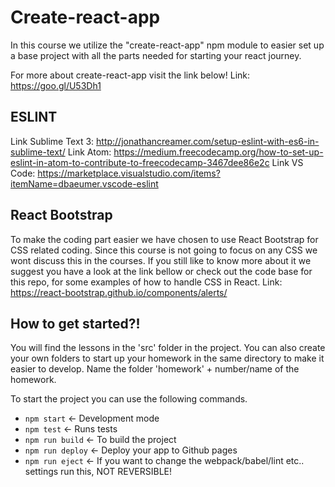 # Create-react-app
In this course we utilize the "create-react-app" npm module to easier set up a base project with all the parts needed for starting your react journey.

For more about create-react-app visit the link below!
Link: https://goo.gl/U53Dh1

## ESLINT
Link Sublime Text 3: http://jonathancreamer.com/setup-eslint-with-es6-in-sublime-text/
Link Atom: https://medium.freecodecamp.org/how-to-set-up-eslint-in-atom-to-contribute-to-freecodecamp-3467dee86e2c
Link VS Code: https://marketplace.visualstudio.com/items?itemName=dbaeumer.vscode-eslint

## React Bootstrap
To make the coding part easier we have chosen to use React Bootstrap for CSS related coding.
Since this course is not going to focus on any CSS we wont discuss this in the courses.
If you still like to know more about it we suggest you have a look at the link bellow or check out the code base for this repo, for some examples of how to handle CSS in React.
Link: https://react-bootstrap.github.io/components/alerts/

## How to get started?!
You will find the lessons in the 'src' folder in the project.
You can also create your own folders to start up your homework in the same directory to make it easier to develop.
Name the folder 'homework' + number/name of the homework.

To start the project you can use the following commands.
* `npm start` <- Development mode
* `npm test` <- Runs tests
* `npm run build` <- To build the project
* `npm run deploy` <- Deploy your app to Github pages
* `npm run eject` <- If you want to change the webpack/babel/lint etc.. settings run this, NOT REVERSIBLE!
